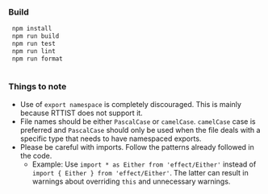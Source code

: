 
### Build

```sh
 npm install
 npm run build
 npm run test
 npm run lint
 npm run format
 
```

### Things to note

* Use of `export namespace` is completely discouraged. This is mainly because RTTIST does not support it.
* File names should be either `PascalCase` or `camelCase`. `camelCase` case is preferred and `PascalCase` 
  should only be used when the file deals with a specific type that needs to have namespaced exports.
* Please be careful with imports. Follow the patterns already followed in the code.
  * Example: Use `import * as Either from 'effect/Either'` instead of `import { Either } from 'effect/Either'`.
    The latter can result in warnings about overriding `this` and unnecessary warnings.
